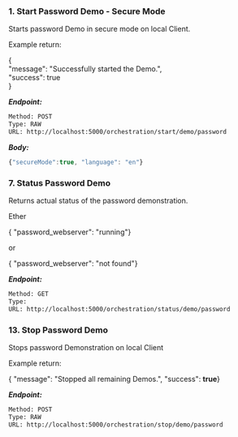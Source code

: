 ### 1. Start Password Demo - Secure Mode

Starts password Demo in secure mode on local Client.

Example return:

{  
"message": "Successfully started the Demo.",  
"success": true  
}

***Endpoint:***

```bash
Method: POST
Type: RAW
URL: http://localhost:5000/orchestration/start/demo/password
```

***Body:***

```js
{"secureMode":true, "language": "en"}
```

### 7. Status Password Demo

Returns actual status of the password demonstration.

Ether

{ "password_webserver": "running"}

or

{ "password_webserver": "not found"}

***Endpoint:***

```bash
Method: GET
Type: 
URL: http://localhost:5000/orchestration/status/demo/password
```


### 13. Stop Password Demo

Stops password Demonstration on local Client

Example return:

{ "message": "Stopped all remaining Demos.", "success": **true**}

***Endpoint:***

```bash
Method: POST
Type: RAW
URL: http://localhost:5000/orchestration/stop/demo/password
```

